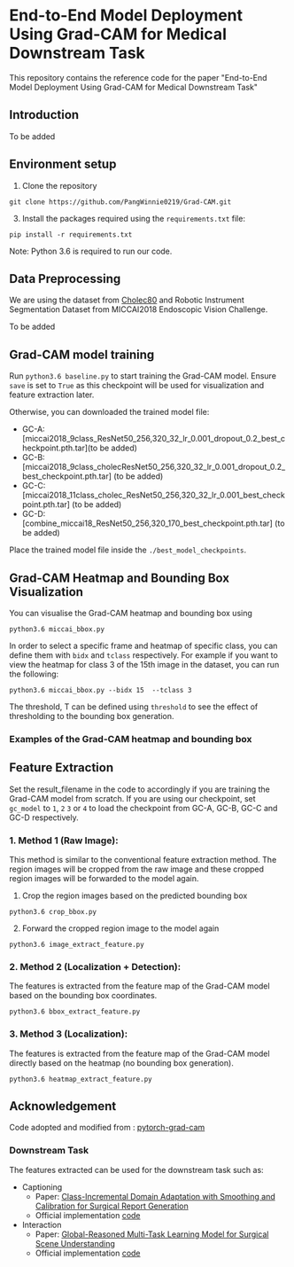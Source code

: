 # End-to-End Model Deployment Using Grad-CAM for Medical Downstream Task

This repository contains the reference code for the paper "End-to-End Model Deployment Using Grad-CAM for Medical Downstream Task"


## Introduction

To be added


## Environment setup
1. Clone the repository 

```
git clone https://github.com/PangWinnie0219/Grad-CAM.git
```
3. Install the packages required using the `requirements.txt` file:

```
pip install -r requirements.txt 
```

Note: Python 3.6 is required to run our code.


## Data Preprocessing

We are using the dataset from [Cholec80](http://camma.u-strasbg.fr/datasets) and Robotic Instrument Segmentation Dataset from MICCAI2018 Endoscopic Vision Challenge.

To be added

## Grad-CAM model training

Run `python3.6 baseline.py` to start training the Grad-CAM model. Ensure `save` is set to `True` as this checkpoint will be used for visualization and feature extraction later.

Otherwise, you can downloaded the trained model file:

- GC-A: [miccai2018_9class_ResNet50_256,320_32_lr_0.001_dropout_0.2_best_checkpoint.pth.tar](to be added)
- GC-B: [miccai2018_9class_cholecResNet50_256,320_32_lr_0.001_dropout_0.2_best_checkpoint.pth.tar] (to be added)
- GC-C: [miccai2018_11class_cholec_ResNet50_256,320_32_lr_0.001_best_checkpoint.pth.tar] (to be added)
- GC-D: [combine_miccai18_ResNet50_256,320_170_best_checkpoint.pth.tar] (to be added)

Place the trained model file inside the `./best_model_checkpoints`.


## Grad-CAM Heatmap and Bounding Box Visualization

You can visualise the Grad-CAM heatmap and bounding box using

```
python3.6 miccai_bbox.py
```

In order to select a specific frame and heatmap of specific class, you can define them with `bidx` and `tclass` respectively. For example if you want to view the heatmap 
for class 3 of the 15th image in the dataset, you can run the following: 
```
python3.6 miccai_bbox.py --bidx 15  --tclass 3
```

The threshold, T can be defined using `threshold` to see the effect of thresholding to the bounding box generation. 


### Examples of the Grad-CAM heatmap and bounding box


## Feature Extraction 
Set the result_filename in the code to accordingly if you are training the Grad-CAM model from scratch. If you are using our checkpoint, set `gc_model` to `1`, `2` `3` or `4`
to load the checkpoint from GC-A, GC-B, GC-C and GC-D respectively.


### 1. Method 1 (Raw Image):

This method is similar to the conventional feature extraction method. 
The region images will be cropped from the raw image and these cropped region images will be forwarded to the model again.

1. Crop the region images based on the predicted bounding box 
```
python3.6 crop_bbox.py 
```
2. Forward the cropped region image to the model again
```
python3.6 image_extract_feature.py
```

### 2. Method 2 (Localization + Detection):
The features is extracted from the feature map of the Grad-CAM model based on the bounding box coordinates.
```
python3.6 bbox_extract_feature.py
```

### 3. Method 3 (Localization):
The features is extracted from the feature map of the Grad-CAM model directly based on the heatmap (no bounding box generation).
```
python3.6 heatmap_extract_feature.py
```


    
## Acknowledgement
Code adopted and modified from : [pytorch-grad-cam](https://github.com/jacobgil/pytorch-grad-cam)

### Downstream Task
The features extracted can be used for the downstream task such as:

- Captioning
    * Paper: [Class-Incremental Domain Adaptation with Smoothing and Calibration for Surgical Report Generation](https://arxiv.org/pdf/2107.11091.pdf)
    * Official implementation [code](https://github.com/XuMengyaAmy/CIDACaptioning/blob/master/README.md)
- Interaction
    * Paper: [Global-Reasoned Multi-Task Learning Model for Surgical Scene Understanding](https://arxiv.org/pdf/2201.11957.pdf)
    * Official implementation [code](https://github.com/lalithjets/Global-reasoned-multi-task-model/blob/master/README.md)



















